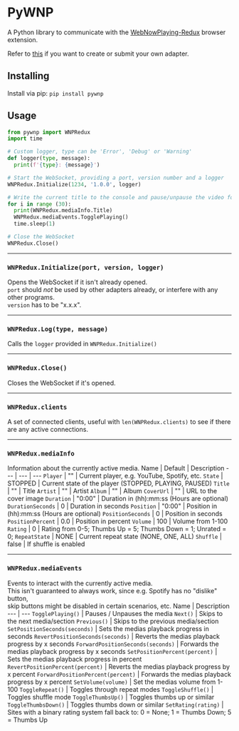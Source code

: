 # PyWNP
A Python library to communicate with the [WebNowPlaying-Redux](https://github.com/keifufu/WebNowPlaying-Redux) browser extension.

Refer to [this](https://github.com/keifufu/WebNowPlaying-Redux/blob/main/CreatingAdapters.md) if you want to create or submit your own adapter.

## Installing
Install via pip: `pip install pywnp`

## Usage
```py
from pywnp import WNPRedux
import time

# Custom logger, type can be 'Error', 'Debug' or 'Warning'
def logger(type, message):
  print(f'{type}: {message}')

# Start the WebSocket, providing a port, version number and a logger
WNPRedux.Initialize(1234, '1.0.0', logger)

# Write the current title to the console and pause/unpause the video for 30 seconds
for i in range (30):
  print(WNPRedux.mediaInfo.Title)
  WNPRedux.mediaEvents.TogglePlaying()
  time.sleep(1)

# Close the WebSocket
WNPRedux.Close()
```

---
### `WNPRedux.Initialize(port, version, logger)`
Opens the WebSocket if it isn't already opened.  
`port` should _not_ be used by other adapters already, or interfere with any other programs.  
`version` has to be "x.x.x".

---
### `WNPRedux.Log(type, message)`
Calls the `logger` provided in `WNPRedux.Initialize()`  

---
### `WNPRedux.Close()`
Closes the WebSocket if it's opened.

---
### `WNPRedux.clients`
A set of connected clients, useful with `len(WNPRedux.clients)` to see if there are any active connections.  

---
### `WNPRedux.mediaInfo`
Information about the currently active media.
Name | Default | Description
--- | --- | ---
`Player` | "" | Current player, e.g. YouTube, Spotify, etc.
`State` | STOPPED | Current state of the player (STOPPED, PLAYING, PAUSED) 
`Title` | "" | Title
`Artist` | "" | Artist
`Album` | "" | Album
`CoverUrl` | "" | URL to the cover image
`Duration` | "0:00" | Duration in (hh):mm:ss (Hours are optional)
`DurationSeconds` | 0 | Duration in seconds
`Position` | "0:00" | Position in (hh):mm:ss (Hours are optional)
`PositionSeconds` | 0 | Position in seconds
`PositionPercent` | 0.0 | Position in percent
`Volume` | 100 | Volume from 1-100
`Rating` | 0 | Rating from 0-5; Thumbs Up = 5; Thumbs Down = 1; Unrated = 0;
`RepeatState` | NONE | Current repeat state (NONE, ONE, ALL)
`Shuffle` | false | If shuffle is enabled

---
### `WNPRedux.mediaEvents`
Events to interact with the currently active media.  
This isn't guaranteed to always work, since e.g. Spotify has no "dislike" button,  
skip buttons might be disabled in certain scenarios, etc.
Name  | Description
--- | ---
`TogglePlaying()` | Pauses / Unpauses the media
`Next()` | Skips to the next media/section
`Previous()` | Skips to the previous media/section
`SetPositionSeconds(seconds)` | Sets the medias playback progress in seconds
`RevertPositionSeconds(seconds)` | Reverts the medias playback progress by x seconds
`ForwardPositionSeconds(seconds)` | Forwards the medias playback progress by x seconds
`SetPositionPercent(percent)` | Sets the medias playback progress in percent
`RevertPositionPercent(percent)` | Reverts the medias playback progress by x percent
`ForwardPositionPercent(percent)` | Forwards the medias playback progress by x percent
`SetVolume(volume)` | Set the medias volume from 1-100
`ToggleRepeat()` | Toggles through repeat modes
`ToggleShuffle()` | Toggles shuffle mode
`ToggleThumbsUp()` | Toggles thumbs up or similar
`ToggleThumbsDown()` | Toggles thumbs down or similar
`SetRating(rating)` | Sites with a binary rating system fall back to: 0 = None; 1 = Thumbs Down; 5 = Thumbs Up